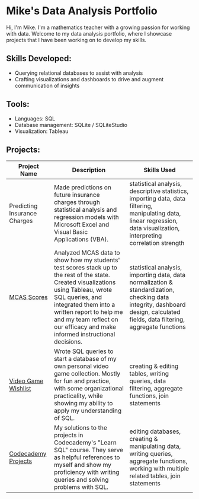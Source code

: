 # Mike's Data Analysis Portfolio

Hi, I'm Mike. I'm a mathematics teacher with a growing passion for working with data. Welcome to my data analysis portfolio, where I showcase projects that I have been working on to develop my skills.

## Skills Developed:
- Querying relational databases to assist with analysis
- Crafting visualizations and dashboards to drive and augment communication of insights

## Tools:
- Languages: SQL
- Database management: SQLite / SQLiteStudio
- Visualization: Tableau

## Projects:
| Project Name | Description | Skills Used |
| --- | --- | --- |
| Predicting Insurance Charges | Made predictions on future insurance charges through statistical analysis and regression models with Microsoft Excel and Visual Basic Applications (VBA). | statistical analysis, descriptive statistics, importing data, data filtering, manipulating data, linear regression, data visualization, interpreting correlation strength |
| [MCAS Scores](https://mwdemos.github.io/Data-Analysis-Portfolio/) | Analyzed MCAS data to show how my students' test scores stack up to the rest of the state. Created visualizations using Tableau, wrote SQL queries, and integrated them into a written report to help me and my team reflect on our efficacy and make informed instructional decisions. | statistical analysis, importing data, data normalization & standardization, checking data integrity, dashboard design, calculated fields, data filtering, aggregate functions |
| [Video Game Wishlist](https://github.com/mwdemos/Data-Analysis-Portfolio/blob/main/Video%20Game%20Wishlist/README.md) | Wrote SQL queries to start a database of my own personal video game collection. Mostly for fun and practice, with some organizational practicality, while showing my ability to apply my understanding of SQL. | creating & editing tables, writing queries, data filtering, aggregate functions, join statements | 
| [Codecademy Projects](https://github.com/mwdemos/Data-Analysis-Portfolio/blob/main/Codecademy%20Projects/README.md) | My solutions to the projects in Codecademy's "Learn SQL" course. They serve as helpful references to myself and show my proficiency with writing queries and solving problems with SQL. | editing databases, creating & manipulating data, writing queries, aggregate functions, working with multiple related tables, join statements |
